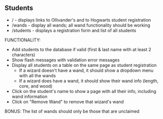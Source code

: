 Students
--------
- / - displays links to Ollivander's and to Hogwarts student registration
- /wands - display all wands; all wand functionality should be working
- /students - displays a registration form and list of all students

FUNCTIONALITY:
- Add students to the database if valid (first & last name with at least 2 characters)
- Show flash messages with validation error messages
- Display all students on a table on the same page as student registration
    - If a wizard doesn't have a wand, it should show a dropdown menu with all the wands
    - If a wizard does have a wand, it should show their wand info (length, core, and wood)
- Click on the student's name to show a page with all their info, including wand information
- Click on "Remove Wand" to remove that wizard's wand

BONUS: The list of wands should only be those that are unclaimed